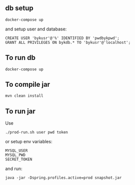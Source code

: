 ## db setup

```docker-compose up```

and setup user and database:

```
CREATE USER 'bykusr'@'%' IDENTIFIED BY 'pwdbykpwd';
GRANT ALL PRIVILEGES ON bykdb.* TO 'bykusr'@'localhost';
```

## To run db

```docker-compose up```

## To compile jar

```mvn clean install```

## To run jar

Use 

```./prod-run.sh user pwd token```

or setup env variables:
```
MYSQL_USER
MYSQL_PWD
SECRET_TOKEN
```
and run:

```java -jar -Dspring.profiles.active=prod snapshot.jar```